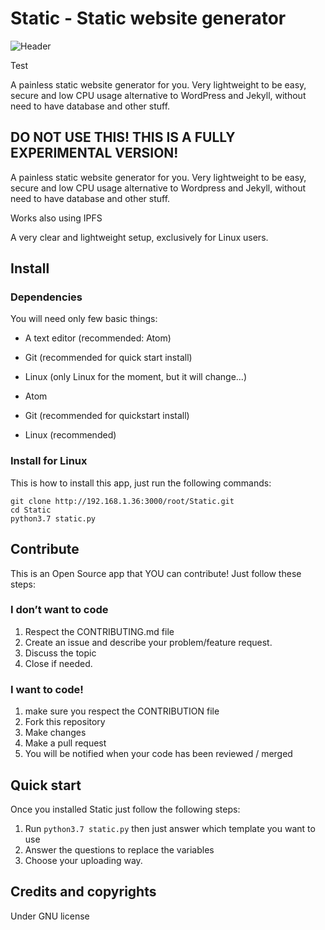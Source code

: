 # Static - Static website generator

![Header](http://image-missing.org/image.png)

Test

A painless static website generator for you. Very lightweight to be easy, secure and low CPU usage alternative to WordPress and Jekyll, without need to have database and other stuff.

## DO NOT USE THIS! THIS IS A FULLY EXPERIMENTAL VERSION!

A painless static website generator for you. Very lightweight to be easy, secure and low CPU usage alternative to Wordpress and Jekyll, without need to have database and other stuff.

Works also using IPFS

A very clear and lightweight setup, exclusively for Linux users.

## Install
### Dependencies
You will need only few basic things:


* A text editor (recommended: Atom)
* Git (recommended for quick start install)
* Linux (only Linux for the moment, but it will change...)

* Atom
* Git (recommended for quickstart install)
* Linux (recommended)


### Install for Linux
This is how to install this app, just run the following commands:
```
git clone http://192.168.1.36:3000/root/Static.git
cd Static
python3.7 static.py
```

## Contribute
This is an Open Source app that YOU can contribute! Just follow these steps:

### I don’t want to code

1. Respect the CONTRIBUTING.md file
2. Create an issue and describe your problem/feature request.
3. Discuss the topic
4. Close if needed.

### I want to code!

1. make sure you respect the CONTRIBUTION file
2. Fork this repository
3. Make changes
4. Make a pull request
5. You will be notified when your code has been reviewed / merged

## Quick start

Once you installed Static just follow the following steps:
1. Run `python3.7 static.py` then just answer which template you want to use
2. Answer the questions to replace the variables
3. Choose your uploading way.

## Credits and copyrights
Under GNU license
